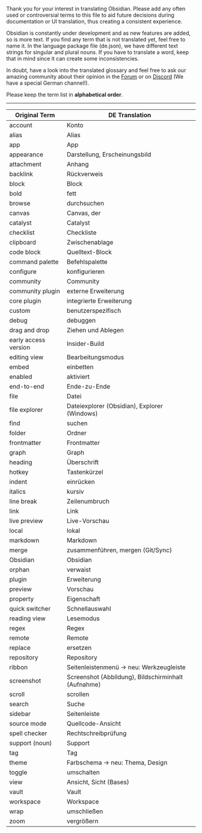 Thank you for your interest in translating Obsidian. Please add any often used or controversial terms to this file to aid future decisions during documentation or UI translation, thus creating a consistent experience.  

Obsidian is constantly under development and as new features are added, so is more text. If you find any term that is not translated yet, feel free to name it. In the language package file (de.json), we have different text strings for singular and plural nouns. If you have to translate a word, keep that in mind since it can create some inconsistencies.  

In doubt, have a look into the translated glossary and feel free to ask our amazing community about their opinion in the [Forum](https://forum.obsidian.md/) or on [Discord](https://discord.gg/veuWUTm) (We have a special German channel!).  

Please keep the term list in **alphabetical order**.

---

|Original Term|DE Translation|
|-|-|
account|Konto
alias|Alias
app|App
appearance|Darstellung, Erscheinungsbild
attachment|Anhang
backlink|Rückverweis
block|Block
bold|fett
browse|durchsuchen
canvas|Canvas, der
catalyst|Catalyst
checklist|Checkliste
clipboard|Zwischenablage
code block|Quelltext-Block
command palette|Befehlspalette
configure|konfigurieren
community|Community
community plugin|externe Erweiterung
core plugin|integrierte Erweiterung
custom|benutzerspezifisch
debug|debuggen
drag and drop|Ziehen und Ablegen
early access version|Insider-Build
editing view|Bearbeitungsmodus
embed|einbetten
enabled|aktiviert
end-to-end|Ende-zu-Ende
file|Datei
file explorer|Dateiexplorer (Obsidian), Explorer (Windows)
find|suchen
folder|Ordner
frontmatter|Frontmatter
graph|Graph
heading|Überschrift
hotkey|Tastenkürzel
indent|einrücken
italics|kursiv
line break|Zeilenumbruch
link|Link
live preview|Live-Vorschau
local|lokal
markdown|Markdown
merge|zusammenführen, mergen (Git/Sync)
Obsidian|Obsidian
orphan|verwaist
plugin|Erweiterung
preview|Vorschau
property|Eigenschaft
quick switcher|Schnellauswahl
reading view|Lesemodus
regex|Regex
remote|Remote
replace|ersetzen
repository|Repository
ribbon|Seitenleistenmenü -> neu: Werkzeugleiste
screenshot|Screenshot (Abbildung), Bildschirminhalt (Aufnahme)
scroll|scrollen
search|Suche
sidebar|Seitenleiste
source mode|Quellcode-Ansicht
spell checker|Rechtschreibprüfung
support (noun)|Support
tag|Tag
theme|Farbschema -> neu: Thema, Design
toggle|umschalten
view|Ansicht, Sicht (Bases)
vault|Vault
workspace|Workspace
wrap|umschließen
zoom|vergrößern